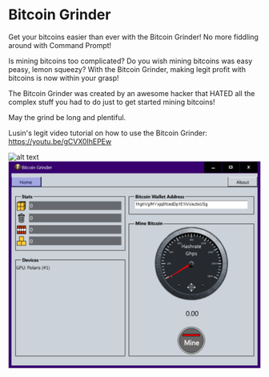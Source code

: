 # Bitcoin Grinder
Get your bitcoins easier than ever with the Bitcoin Grinder!  No more fiddling around with Command Prompt!

Is mining bitcoins too complicated? Do you wish mining bitcoins was easy peasy, lemon squeezy?  With the Bitcoin Grinder, making legit profit with bitcoins is now within your grasp!

The Bitcoin Grinder was created by an awesome hacker that HATED all the complex stuff you had to do just to get started mining bitcoins!

May the grind be long and plentiful.



Lusin's legit video tutorial on how to use the Bitcoin Grinder: https://youtu.be/gCVX0lhEPEw

![alt text](https://raw.githubusercontent.com/Lusin333/Grinder-of-Bitcoin/master/Bitcoin%20Grinder%20Icon%20-%20Lusin.png)
![alt text](https://raw.githubusercontent.com/Lusin333/Bitcoin-Grinder/master/Bitcoin%20Grinder%20Preview%20Pic.png)
